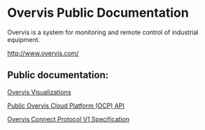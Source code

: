 # Overvis Public Documentation

Overvis is a system for monitoring and remote control of industrial equipment.

http://www.overvis.com/

## Public documentation:

[Overvis Visualizations](./ocp-visualizations/README.md)

[Public Overvis Cloud Platform (OCP) API](./ocp-api/README.md)

[Overvis Connect Protocol V1 Specification](./overvis-connect/README.md)